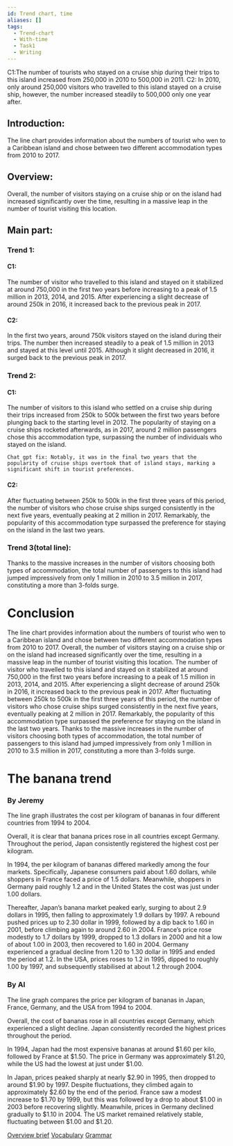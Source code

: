 ```yaml
---
id: Trend chart, time
aliases: []
tags:
  - Trend-chart
  - With-time
  - Task1
  - Writing
---
```



C1:The number of tourists who stayed on a cruise ship during their trips to this island increased from 250,000 in 2010 to 500,000 in 2011.
C2: In 2010, only around 250,000 visitors who travelled to this island stayed on a cruise ship, however, the number increased steadily to 500,000 only one year after.

## Introduction:
The line chart provides information about the numbers of tourist who wen to a Caribbean island and chose between two different accommodation types from 2010 to 2017.
## Overview:
Overall, the number of visitors staying on a cruise ship or on the island had increased significantly over the time, resulting in a massive leap in the number of tourist visiting this location.
## Main part:
### Trend 1:
#### C1:
The number of visitor who travelled to this island and stayed on it stabilized at around 750,000 in the first two years before increasing to a peak of 1.5 million in 2013, 2014, and 2015. After  experiencing a slight decrease of around 250k in 2016, it increased back to the previous peak in 2017.
#### C2:
In the first two years, around 750k visitors stayed on the island during their trips. The number then increased steadily to a peak of 1.5 million in 2013 and stayed at this level until 2015. Although it slight decreased in 2016, it surged back to the previous peak in 2017.
### Trend 2:
#### C1:
The number of visitors to this island who settled on a cruise ship during their trips increased from 250k to 500k between the first two years before plunging back to the starting level in 2012. The popularity of staying on a cruise ships rocketed afterwards, as in 2017, around 2 million passengers chose this accommodation type, surpassing the number of individuals who stayed on the island.

	Chat gpt fix: Notably, it was in the final two years that the popularity of cruise ships overtook that of island stays, marking a significant shift in tourist preferences.
#### C2:
After fluctuating between 250k to 500k in the first three years of this period, the number of visitors who chose cruise ships surged consistently in the next five years, eventually peaking at 2 million in 2017. Remarkably, the popularity of this accommodation type surpassed the preference for staying on the island in the last two years.
### Trend 3(total line):
Thanks to the massive increases in the number of visitors choosing both types of accommodation, the total number of passengers to this island had jumped impressively from only 1 million in 2010 to 3.5 million in 2017, constituting a more than 3-folds surge.

# Conclusion
The line chart provides information about the numbers of tourist who wen to a Caribbean island and chose between two different accommodation types from 2010 to 2017. Overall, the number of visitors staying on a cruise ship or on the island had increased significantly over the time, resulting in a massive leap in the number of tourist visiting this location.
The number of visitor who travelled to this island and stayed on it stabilized at around 750,000 in the first two years before increasing to a peak of 1.5 million in 2013, 2014, and 2015. After  experiencing a slight decrease of around 250k in 2016, it increased back to the previous peak in 2017. After fluctuating between 250k to 500k in the first three years of this period, the number of visitors who chose cruise ships surged consistently in the next five years, eventually peaking at 2 million in 2017. Remarkably, the popularity of this accommodation type surpassed the preference for staying on the island in the last two years. Thanks to the massive increases in the number of visitors choosing both types of accommodation, the total number of passengers to this island had jumped impressively from only 1 million in 2010 to 3.5 million in 2017, constituting a more than 3-folds surge.

# The banana trend

### By Jeremy 

The line graph illustrates the cost per kilogram of bananas in four different countries from 1994 to 2004.

Overall, it is clear that banana prices rose in all countries except Germany. Throughout the period, Japan consistently registered the highest cost per kilogram.

In 1994, the per kilogram of bananas differed markedly among the four markets. Specifically, Japanese consumers paid about 1.60 dollars, while shoppers in France faced a price of 1.5 dollars. Meanwhile, shoppers in Germany paid roughly 1.2 and in the United States the cost was just under 1.00 dollars.

Thereafter, Japan’s banana market peaked early, surging to about 2.9 dollars in 1995, then falling to approximately 1.9 dollars by 1997. A rebound pushed prices up to 2.30 dollar in 1999, followed by a dip back to 1.60 in 2001, before climbing again to around 2.60 in 2004. France’s price rose modestly to 1.7 dollars by 1999, dropped to 1.3 dollars in 2000 and hit a low of about 1.00 in 2003, then recovered to 1.60 in 2004. Germany experienced a gradual decline from 1.20 to 1.30 dollar in 1995 and ended the period at 1.2. In the USA, prices roses to 1.2 in 1995, dipped to roughly 1.00 by 1997, and subsequently stabilised at about 1.2 through 2004. 

### By AI

The line graph compares the price per kilogram of bananas in Japan, France, Germany, and the USA from 1994 to 2004.

Overall, the cost of bananas rose in all countries except Germany, which experienced a slight decline. Japan consistently recorded the highest prices throughout the period.

In 1994, Japan had the most expensive bananas at around $1.60 per kilo, followed by France at $1.50. The price in Germany was approximately $1.20, while the US had the lowest at just under $1.00.

In Japan, prices peaked sharply at nearly $2.90 in 1995, then dropped to around $1.90 by 1997. Despite fluctuations, they climbed again to approximately $2.60 by the end of the period. France saw a modest increase to $1.70 by 1999, but this was followed by a drop to about $1.00 in 2003 before recovering slightly. Meanwhile, prices in Germany declined gradually to $1.10 in 2004. The US market remained relatively stable, fluctuating between $1.00 and $1.20.



[Overview brief](Overview%20brief.md)
[Vocabulary](Vocabulary.md)
[Grammar](1747055526-PEXQ.md)


